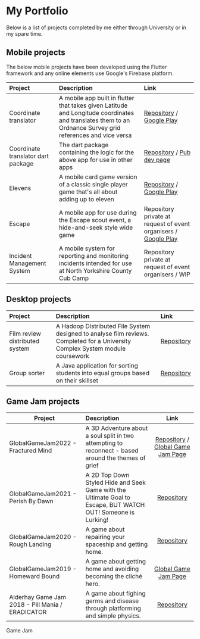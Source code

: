 # My Portfolio

Below is a list of projects completed by me either through University or in my spare time.


## <a name="mobile-area"></a> Mobile projects

The below mobile projects have been developed using the Flutter framework and any online elements use Google's Firebase platform.

| Project | Description | Link |
| :---    | :---        | :--- |
| Coordinate translator | A mobile app built in flutter that takes given Latitude and Longitude coordinates and translates them to an Ordnance Survey grid references and vice versa | [Repository](https://github.com/FunkyPenguin24/CoordinateTranslator) / [Google Play](https://play.google.com/store/apps/details?id=com.elpackage.elevens) |
| Coordinate translator dart package | The dart package containing the logic for the above app for use in other apps | [Repository](https://github.com/FunkyPenguin24/latlong_to_osgrid) / [Pub dev page](https://pub.dev/packages/latlong_to_osgrid) |
| Elevens | A mobile card game version of a classic single player game that's all about adding up to eleven | [Repository](https://github.com/FunkyPenguin24/elevensapp) / [Google Play](https://play.google.com/store/apps/details?id=com.latlonpackage.coord_translator) |
| Escape | A mobile app for use during the Escape scout event, a hide-and-seek style wide game | Repository private at request of event organisers / [Google Play](https://play.google.com/store/apps/details?id=escape.york.escapeapp) |
| Incident Management System | A mobile system for reporting and monitoring incidents intended for use at North Yorkshire County Cub Camp | Repository private at request of event organisers / WIP |


## <a name="desktop-area"></a> Desktop projects

| Project | Description | Link |
| :---    | :---        | :--- |
| Film review distributed system | A Hadoop Distributed File System designed to analyse film reviews. Completed for a University Complex System module coursework | [Repository](https://github.com/FunkyPenguin24/ComplexSystemsCW2) |
| Group sorter | A Java application for sorting students into equal groups based on their skillset | [Repository](https://github.com/FunkyPenguin24/groupSorter) |

## <a name="game-jam-area"></a> Game Jam projects

| Project       | Description   | Link |
| ------------- |:------------- | :-------------: |
| GlobalGameJam2022 - Fractured Mind | A 3D Adventure about a soul split in two attempting to reconnect - based around the themes of grief | [Repository](https://github.com/youugotssponged/GGJ2022) / [Global Game Jam Page](https://globalgamejam.org/2022/games/fractured-mind-1) | 
| GlobalGameJam2021 - Perish By Dawn | A 2D Top Down Styled Hide and Seek Game with the Ultimate Goal to Escape, BUT WATCH OUT! Someone is Lurking! | [Repository](https://github.com/youugotssponged/jam-fandango-ggj2021) | 
| GlobalGameJam2020 - Rough Landing | A game about repairing your spaceship and getting home. | [Repository](https://github.com/youugotssponged/GlobalGameJam2020) | 
| GlobalGameJam2019 - Homeward Bound | A game about getting home and avoiding becoming the cliché hero. | [Global Game Jam Page](https://globalgamejam.org/2019/games/homeward-bound-2)| 
| Alderhay Game Jam 2018 - Pill Mania / ERADICATOR | A game about fighing germs and disease through platforming and simple physics. | [Repository]() | 

Game Jam

